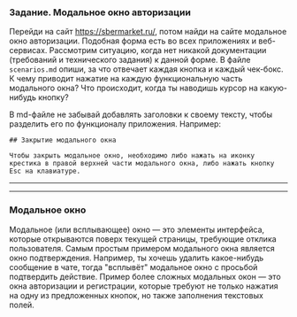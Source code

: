 <h3 id="задание-3-модальное-окно-авторизации">Задание. Модальное окно авторизации</h3>

Перейди на сайт https://sbermarket.ru/, потом найди на сайте модальное окно авторизации. Подобная форма есть во всех приложениях и веб-сервисах. Рассмотрим ситуацию, когда нет никакой документации (требований и технического задания) к данной форме. В файле `scenarios.md` опиши, за что отвечает каждая кнопка и каждый чек-бокс. К чему приводит нажатие на каждую функциональную часть модального окна? Что происходит, когда ты наводишь курсор на какую-нибудь кнопку? 

В md-файле не забывай добавлять заголовки к своему тексту, чтобы разделить его по функционалу приложения. Например:

```
## Закрытие модального окна

Чтобы закрыть модальное окно, необходимо либо нажать на иконку крестика в правой верхней части модального окна, либо нажать кнопку Esc на клавиатуре.
```
---
---

<h3 id="модальные-окна">Модальное окно</h3>

Модальное (или всплывающее) окно — это элементы интерфейса, которые открываются поверх текущей страницы, требующие отклика пользователя. Самым простым примером модального окна является окно подтверждения. Например, ты хочешь удалить какое-нибудь сообщение в чате, тогда "всплывёт" модальное окно с просьбой подтвердить действие. Пример более сложных модальных окон — это окна авторизации и регистрации, которые требуют не только нажатия на одну из предложенных кнопок, но также заполнения текстовых полей.